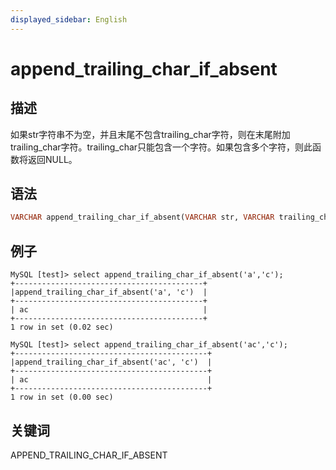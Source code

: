 ```yaml
---
displayed_sidebar: English
---
```


# append_trailing_char_if_absent

## 描述

如果str字符串不为空，并且末尾不包含trailing_char字符，则在末尾附加trailing_char字符。trailing_char只能包含一个字符。如果包含多个字符，则此函数将返回NULL。

## 语法

```Haskell
VARCHAR append_trailing_char_if_absent(VARCHAR str, VARCHAR trailing_char)
```

## 例子

```Plain Text
MySQL [test]> select append_trailing_char_if_absent('a','c');
+------------------------------------------+
|append_trailing_char_if_absent('a', 'c')  |
+------------------------------------------+
| ac                                       |
+------------------------------------------+
1 row in set (0.02 sec)

MySQL [test]> select append_trailing_char_if_absent('ac','c');
+-------------------------------------------+
|append_trailing_char_if_absent('ac', 'c')  |
+-------------------------------------------+
| ac                                        |
+-------------------------------------------+
1 row in set (0.00 sec)
```

## 关键词

APPEND_TRAILING_CHAR_IF_ABSENT
